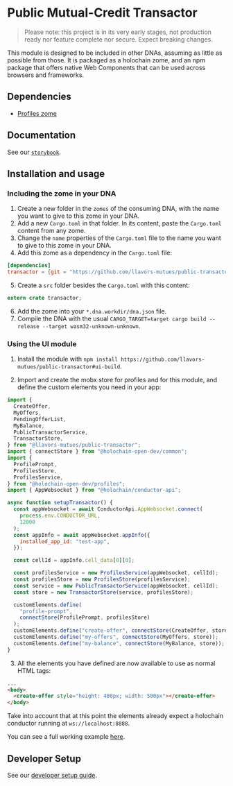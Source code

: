 # Public Mutual-Credit Transactor

> Please note: this project is in its very early stages, not production ready nor feature complete nor secure. Expect breaking changes.

This module is designed to be included in other DNAs, assuming as little as possible from those. It is packaged as a holochain zome, and an npm package that offers native Web Components that can be used across browsers and frameworks.

## Dependencies

- [Profiles zome](https://github.com/holochain-open-dev/profiles)

## Documentation

See our [`storybook`](https://llavors-mutues.github.io/public-transactor).

## Installation and usage

### Including the zome in your DNA

1. Create a new folder in the `zomes` of the consuming DNA, with the name you want to give to this zome in your DNA.
2. Add a new `Cargo.toml` in that folder. In its content, paste the `Cargo.toml` content from any zome.
3. Change the `name` properties of the `Cargo.toml` file to the name you want to give to this zome in your DNA.
4. Add this zome as a dependency in the `Cargo.toml` file:

```toml
[dependencies]
transactor = {git = "https://github.com/llavors-mutues/public-transactor", package = "transactor"}
```

5. Create a `src` folder besides the `Cargo.toml` with this content:

```rust
extern crate transactor;
```

6. Add the zome into your `*.dna.workdir/dna.json` file.
7. Compile the DNA with the usual `CARGO_TARGET=target cargo build --release --target wasm32-unknown-unknown`.

### Using the UI module

1. Install the module with `npm install https://github.com/llavors-mutues/public-transactor#ui-build`.

2. Import and create the mobx store for profiles and for this module, and define the custom elements you need in your app:

```js
import {
  CreateOffer,
  MyOffers,
  PendingOfferList,
  MyBalance,
  PublicTransactorService,
  TransactorStore,
} from "@llavors-mutues/public-transactor";
import { connectStore } from "@holochain-open-dev/common";
import {
  ProfilePrompt,
  ProfilesStore,
  ProfilesService,
} from "@holochain-open-dev/profiles";
import { AppWebsocket } from "@holochain/conductor-api";

async function setupTransactor() {
  const appWebsocket = await ConductorApi.AppWebsocket.connect(
    process.env.CONDUCTOR_URL,
    12000
  );
  const appInfo = await appWebsocket.appInfo({
    installed_app_id: "test-app",
  });

  const cellId = appInfo.cell_data[0][0];

  const profilesService = new ProfilesService(appWebsocket, cellId);
  const profilesStore = new ProfilesStore(profilesService);
  const service = new PublicTransactorService(appWebsocket, cellId);
  const store = new TransactorStore(service, profilesStore);

  customElements.define(
    "profile-prompt",
    connectStore(ProfilePrompt, profilesStore)
  );
  customElements.define("create-offer", connectStore(CreateOffer, store));
  customElements.define("my-offers", connectStore(MyOffers, store));
  customElements.define("my-balance", connectStore(MyBalance, store));
}
```

3. All the elements you have defined are now available to use as normal HTML tags:

```html
...
<body>
  <create-offer style="height: 400px; width: 500px"></create-offer>
</body>
```

Take into account that at this point the elements already expect a holochain conductor running at `ws://localhost:8888`.

You can see a full working example [here](/ui/demo/index.html).

## Developer Setup

See our [developer setup guide](/dev-setup.md).